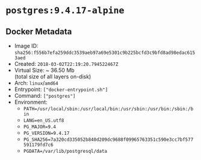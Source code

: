 # `postgres:9.4.17-alpine`

## Docker Metadata

- Image ID: `sha256:f556b7efa259ddc3539aeb97a69e5301c9b225bcfd3c9bfd8ad98edac6153aed`
- Created: `2018-03-02T22:19:20.794522467Z`
- Virtual Size: ~ 36.50 Mb  
  (total size of all layers on-disk)
- Arch: `linux`/`amd64`
- Entrypoint: `["docker-entrypoint.sh"]`
- Command: `["postgres"]`
- Environment:
  - `PATH=/usr/local/sbin:/usr/local/bin:/usr/sbin:/usr/bin:/sbin:/bin`
  - `LANG=en_US.utf8`
  - `PG_MAJOR=9.4`
  - `PG_VERSION=9.4.17`
  - `PG_SHA256=7a320cd335052b840d209dc9688f09965763351c590e3cc7bf577591179fd7c6`
  - `PGDATA=/var/lib/postgresql/data`
